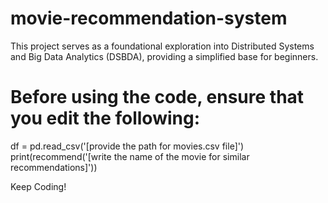 # movie-recommendation-system
This project serves as a foundational exploration into Distributed Systems and Big Data Analytics (DSBDA), providing a simplified base for beginners.
# Before using the code, ensure that you edit the following:
df = pd.read_csv('[provide the path for movies.csv file]')
print(recommend('[write the name of the movie for similar recommendations]'))

Keep Coding!
